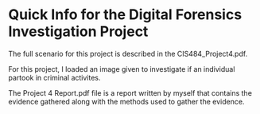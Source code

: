 # Quick Info for the Digital Forensics Investigation Project

The full scenario for this project is described in the CIS484_Project4.pdf.

For this project, I loaded an image given to investigate if an individual partook in criminal activites.

The Project 4 Report.pdf file is a report written by myself that contains the evidence gathered along with the methods used to gather the evidence.
